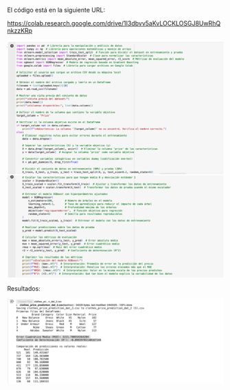 El código está en la siguiente URL:

https://colab.research.google.com/drive/1I3dbvv5aKvLOCKLOSGJ8UwRhQnkzzKRp

![code1](predictive-modeling-2-code-1.png)
![code1](predictive-modeling-2-code-2.png)

Resultados:

![code1](predictive-modeling-result.png)
